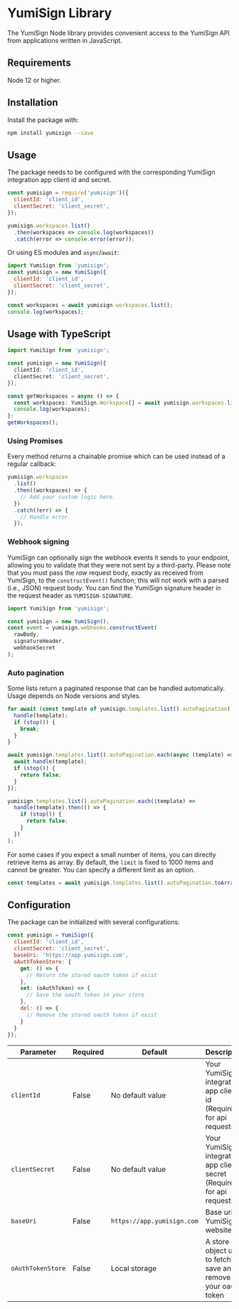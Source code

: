 # YumiSign Library

The YumiSign Node library provides convenient access to the YumiSign API from
applications written in JavaScript.

## Requirements

Node 12 or higher.

## Installation

Install the package with:

```sh
npm install yumisign --save
```

## Usage

The package needs to be configured with the corresponding
YumiSign integration app client id and secret.

```js
const yumisign = require('yumisign')({
  clientId: 'client_id',
  clientSecret: 'client_secret',
});

yumisign.workspaces.list()
  .then(workspaces => console.log(workspaces))
  .catch(error => console.error(error));
```

Or using ES modules and `async`/`await`:

```js
import YumiSign from 'yumisign';
const yumisign = new YumiSign({
  clientId: 'client_id',
  clientSecret: 'client_secret',
});

const workspaces = await yumisign.workspaces.list();
console.log(workspaces);
```

## Usage with TypeScript

```ts
import YumiSign from 'yumisign';

const yumisign = new YumiSign({
  clientId: 'client_id',
  clientSecret: 'client_secret',
});

const getWorkspaces = async () => {
  const workspaces: YumiSign.Workspace[] = await yumisign.workspaces.list();
  console.log(workspaces);
};
getWorkspaces();
```

### Using Promises

Every method returns a chainable promise which can be used instead of a regular callback:

```js
yumisign.workspaces
  .list()
  .then((workspaces) => {
    // Add your custom logic here.
  })
  .catch((err) => {
    // Handle error.
  });
```

### Webhook signing

YumiSign can optionally sign the webhook events it sends to your endpoint, allowing you to validate that they were not sent by a third-party.
Please note that you must pass the _raw_ request body, exactly as received from YumiSign, to the `constructEvent()` function; this will not work with a parsed (i.e., JSON) request body.
You can find the YumiSign signature header in the request header as `YUMISIGN-SIGNATURE`.

```js
import YumiSign from 'yumisign';

const yumisign = new YumiSign();
const event = yumisign.webhooks.constructEvent(
  rawBody,
  signatureHeader,
  webhookSecret
);
```

### Auto pagination

Some lists return a paginated response that can be handled automatically.
Usage depends on Node versions and styles.

```js
for await (const template of yumisign.templates.list().autoPagination) {
  handle(template);
  if (stop()) {
    break;
  }
}
```

```js
await yumisign.templates.list().autoPagination.each(async (template) => {
  await handle(template);
  if (stop()) {
    return false;
  }
});
```

```js
yumisign.templates.list().autoPagination.each((template) =>
  handle(template).then(() => {
    if (stop()) {
      return false;
    }
  })
);
```

For some cases if you expect a small number of items, you can directly retrieve items as array.
By default, the `limit` is fixed to 1000 items and cannot be greater.
You can specify a different limit as an option.

```js
const templates = await yumisign.templates.list().autoPagination.toArray({ limit: 1000 });
```

## Configuration

The package can be initialized with several configurations:

```js
const yumisign = YumiSign({
  clientId: 'client_id',
  clientSecret: 'client_secret',
  baseUri: 'https://app.yumisign.com',
  oAuthTokenStore: {
    get: () => {
      // Return the stored oauth token if exist
    },
    set: (oAuthToken) => {
      // Save the oauth token in your store
    },
    del: () => {
      // Remove the stored oauth token if exist
    }
  }
});
```

| Parameter         | Required | Default                    | Description                                                             |
|-------------------|----------|----------------------------|-------------------------------------------------------------------------|
| `clientId`        | False    | No default value           | Your YumiSign integration app client id (Required for api requests)     |
| `clientSecret`    | False    | No default value           | Your YumiSign integration app client secret (Required for api requests) |
| `baseUri`         | False    | `https://app.yumisign.com` | Base uri of YumiSign website                                            |
| `oAuthTokenStore` | False    | Local storage              | A store object used to fetch save and remove your oauth token           |
